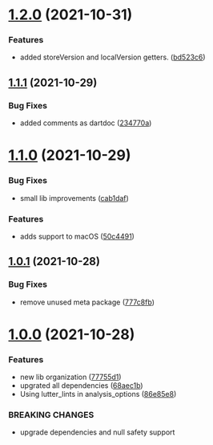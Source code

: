 # [1.2.0](https://github.com/diegocosta/flutter_siren/compare/v1.1.1...v1.2.0) (2021-10-31)


### Features

* added storeVersion and localVersion getters. ([bd523c6](https://github.com/diegocosta/flutter_siren/commit/bd523c6a7a2b1d5a0f5c7a672a3689abed883251))



## [1.1.1](https://github.com/diegocosta/flutter_siren/compare/v1.1.0...v1.1.1) (2021-10-29)


### Bug Fixes

* added comments as dartdoc ([234770a](https://github.com/diegocosta/flutter_siren/commit/234770a4f1c562a743a67ff492e3683066ee0067))



# [1.1.0](https://github.com/diegocosta/flutter_siren/compare/v1.0.1...v1.1.0) (2021-10-29)


### Bug Fixes

* small lib improvements ([cab1daf](https://github.com/diegocosta/flutter_siren/commit/cab1daffb647a4d83c610b80d6c3774fdddb5967))


### Features

* adds support to macOS ([50c4491](https://github.com/diegocosta/flutter_siren/commit/50c449159bd108f25aeabc7aea1d8a1075f9d34e))



## [1.0.1](https://github.com/diegocosta/flutter_siren/compare/v1.0.0...v1.0.1) (2021-10-28)


### Bug Fixes

* remove unused meta package ([777c8fb](https://github.com/diegocosta/flutter_siren/commit/777c8fb5f058454f3e5662370ad120809c4a95b5))



# [1.0.0](https://github.com/diegocosta/flutter_siren/compare/v0.8.0...v1.0.0) (2021-10-28)


### Features

* new lib organization ([77755d1](https://github.com/diegocosta/flutter_siren/commit/77755d11cca73bae0bb87b96e83ae70e96b0d9fc))
* upgrated all dependencies ([68aec1b](https://github.com/diegocosta/flutter_siren/commit/68aec1bb05ccf7d1bd26c5ab67ee99527474b5dc))
* Using lutter_lints in analysis_options ([86e85e8](https://github.com/diegocosta/flutter_siren/commit/86e85e8bd9dadaf81be24b23f6c20a9217515503))


### BREAKING CHANGES

* upgrade dependencies and null safety support



